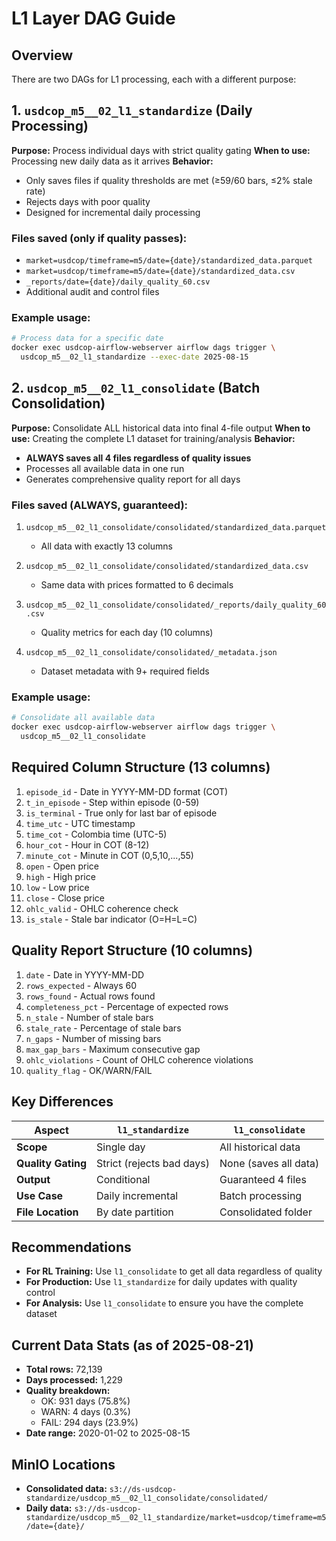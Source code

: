 # L1 Layer DAG Guide

## Overview
There are two DAGs for L1 processing, each with a different purpose:

## 1. `usdcop_m5__02_l1_standardize` (Daily Processing)
**Purpose:** Process individual days with strict quality gating
**When to use:** Processing new daily data as it arrives
**Behavior:** 
- Only saves files if quality thresholds are met (≥59/60 bars, ≤2% stale rate)
- Rejects days with poor quality
- Designed for incremental daily processing

### Files saved (only if quality passes):
- `market=usdcop/timeframe=m5/date={date}/standardized_data.parquet`
- `market=usdcop/timeframe=m5/date={date}/standardized_data.csv`
- `_reports/date={date}/daily_quality_60.csv`
- Additional audit and control files

### Example usage:
```bash
# Process data for a specific date
docker exec usdcop-airflow-webserver airflow dags trigger \
  usdcop_m5__02_l1_standardize --exec-date 2025-08-15
```

## 2. `usdcop_m5__02_l1_consolidate` (Batch Consolidation)
**Purpose:** Consolidate ALL historical data into final 4-file output
**When to use:** Creating the complete L1 dataset for training/analysis
**Behavior:** 
- **ALWAYS saves all 4 files regardless of quality issues**
- Processes all available data in one run
- Generates comprehensive quality report for all days

### Files saved (ALWAYS, guaranteed):
1. `usdcop_m5__02_l1_consolidate/consolidated/standardized_data.parquet`
   - All data with exactly 13 columns
   
2. `usdcop_m5__02_l1_consolidate/consolidated/standardized_data.csv`
   - Same data with prices formatted to 6 decimals
   
3. `usdcop_m5__02_l1_consolidate/consolidated/_reports/daily_quality_60.csv`
   - Quality metrics for each day (10 columns)
   
4. `usdcop_m5__02_l1_consolidate/consolidated/_metadata.json`
   - Dataset metadata with 9+ required fields

### Example usage:
```bash
# Consolidate all available data
docker exec usdcop-airflow-webserver airflow dags trigger \
  usdcop_m5__02_l1_consolidate
```

## Required Column Structure (13 columns)
1. `episode_id` - Date in YYYY-MM-DD format (COT)
2. `t_in_episode` - Step within episode (0-59)
3. `is_terminal` - True only for last bar of episode
4. `time_utc` - UTC timestamp
5. `time_cot` - Colombia time (UTC-5)
6. `hour_cot` - Hour in COT (8-12)
7. `minute_cot` - Minute in COT (0,5,10,...,55)
8. `open` - Open price
9. `high` - High price
10. `low` - Low price
11. `close` - Close price
12. `ohlc_valid` - OHLC coherence check
13. `is_stale` - Stale bar indicator (O=H=L=C)

## Quality Report Structure (10 columns)
1. `date` - Date in YYYY-MM-DD
2. `rows_expected` - Always 60
3. `rows_found` - Actual rows found
4. `completeness_pct` - Percentage of expected rows
5. `n_stale` - Number of stale bars
6. `stale_rate` - Percentage of stale bars
7. `n_gaps` - Number of missing bars
8. `max_gap_bars` - Maximum consecutive gap
9. `ohlc_violations` - Count of OHLC coherence violations
10. `quality_flag` - OK/WARN/FAIL

## Key Differences

| Aspect | `l1_standardize` | `l1_consolidate` |
|--------|------------------|------------------|
| **Scope** | Single day | All historical data |
| **Quality Gating** | Strict (rejects bad days) | None (saves all data) |
| **Output** | Conditional | Guaranteed 4 files |
| **Use Case** | Daily incremental | Batch processing |
| **File Location** | By date partition | Consolidated folder |

## Recommendations
- **For RL Training:** Use `l1_consolidate` to get all data regardless of quality
- **For Production:** Use `l1_standardize` for daily updates with quality control
- **For Analysis:** Use `l1_consolidate` to ensure you have the complete dataset

## Current Data Stats (as of 2025-08-21)
- **Total rows:** 72,139
- **Days processed:** 1,229
- **Quality breakdown:**
  - OK: 931 days (75.8%)
  - WARN: 4 days (0.3%)
  - FAIL: 294 days (23.9%)
- **Date range:** 2020-01-02 to 2025-08-15

## MinIO Locations
- **Consolidated data:** `s3://ds-usdcop-standardize/usdcop_m5__02_l1_consolidate/consolidated/`
- **Daily data:** `s3://ds-usdcop-standardize/usdcop_m5__02_l1_standardize/market=usdcop/timeframe=m5/date={date}/`
